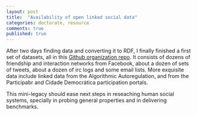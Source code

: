 ```yaml
---
layout: post
title:  "Availability of open linked social data"
categories: doctorate, resource
comments: true
published: true
---
```

After two days finding data and converting it to RDF,
I finally finished a first set of datasets, all in
this [Github organization repo][gh].
It consists of dozens of friendship and interaction networks from Facebook,
about a dozen of sets of tweets, about a dozen of irc logs and some email lists.
More exquisite data include linked data from the Algorithmic Autoregulation, and from the Participabr and Cidade Democrática participation portals.

This mini-legacy should ease next steps in reseaching human social systems,
specially in probing general properties and in delivering benchmarks.


[gh]:      https://github.com/OpenLinkedSocialData
